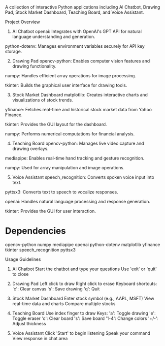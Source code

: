 A collection of interactive Python applications including AI Chatbot, Drawing Pad, Stock Market Dashboard, Teaching Board, and Voice Assistant.

Project Overview

1. AI Chatbot
openai: Integrates with OpenAI's GPT API for natural language understanding and generation.

python-dotenv: Manages environment variables securely for API key storage.

2. Drawing Pad
opencv-python: Enables computer vision features and drawing functionality.

numpy: Handles efficient array operations for image processing.

tkinter: Builds the graphical user interface for drawing tools.

3. Stock Market Dashboard
matplotlib: Creates interactive charts and visualizations of stock trends.

yfinance: Fetches real-time and historical stock market data from Yahoo Finance.

tkinter: Provides the GUI layout for the dashboard.

numpy: Performs numerical computations for financial analysis.

4. Teaching Board
opencv-python: Manages live video capture and drawing overlays.

mediapipe: Enables real-time hand tracking and gesture recognition.

numpy: Used for array manipulation and image operations.

5. Voice Assistant
speech_recognition: Converts spoken voice input into text.

pyttsx3: Converts text to speech to vocalize responses.

openai: Handles natural language processing and response generation.

tkinter: Provides the GUI for user interaction.




# Dependencies
opencv-python
numpy
mediapipe
openai
python-dotenv
matplotlib
yfinance
tkinter
speech_recognition
pyttsx3




Usage Guidelines
1. AI Chatbot
Start the chatbot and type your questions
Use 'exit' or 'quit' to close

2. Drawing Pad
Left click to draw
Right click to erase
Keyboard shortcuts:
'c': Clear canvas
's': Save drawing
'q': Quit

3. Stock Market Dashboard
Enter stock symbol (e.g., AAPL, MSFT)
View real-time data and charts
Compare multiple stocks

4. Teaching Board
Use index finger to draw
Keys:
'a': Toggle drawing
'e': Toggle eraser
'c': Clear board
's': Save board
'1-4': Change colors
'+/-': Adjust thickness

5. Voice Assistant
Click 'Start' to begin listening
Speak your command
View response in chat area

